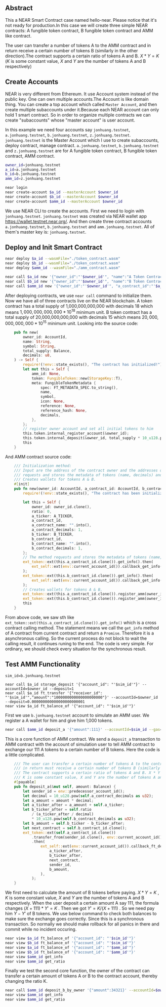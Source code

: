 ## Abstract
This a NEAR Smart Contract case named hello-near. Please notice that it's not ready for production.In this case we will create three simple NEAR contracts: A fungible token contract, B fungible token contract and AMM like contract.

The user can transfer a number of tokens A to the AMM contract and in return receive a certain number of tokens B (similarly in the other direction).The contract supports a certain ratio of tokens A and B. $X * Y = K$ ($K$ is some constant value, $X$ and $Y$ are the number of tokens A and B respectively)

## Create Accounts
NEAR is very different from Ethereum. It use Account system instead of the public key. One can own multiple accounts.The Account is like domain thing. You can create a top account which called `Master Account`, and then create multiple subaccounts under it.Because each NEAR account can only hold 1 smart contract. So in order to organize multiple contracts we can create "subaccounts" whose "master account" is user account.

In this example we need four accounts say `jonhuang.testnet`, `a.jonhuang.testnet`, `b.jonhuang.testnet`, `z.jonhuang.testnet`. `jonhuang.testnet` is the Master Account which I use to create subaccounts, deploy contract, manage contract. `a.jonhuang.testnet`, `b.jonhuang.testnet` and `z.jonhuang.testnet` are for A fungible token contract, B fungible token contract, AMM contract.

```bash
owner_id=jonhuang.testnet
a_id=a.jonhuang.testnet
b_id=b.jonhuang.testnet
amm_id=z.jonhuang.testnet

near login
near create-account $a_id --masterAccount $owner_id
near create-account $b_id --masterAccount $owner_id
near create-account $amm_id --masterAccount $owner_id
```
We use NEAR CLI to create the accounts. First we need to login with `jonhuang.testnet`. `jonhuang.testnet` was created via NEAR wallet app https://wallet.testnet.near.org/. And then create three contract accounts `a.jonhuang.testnet`, `b.jonhuang.testnet` and `amm.jonhuang.testnet`. All of them's master key is: `jonhuang.testnet`.

## Deploy and Init Smart Contract
```bash
near deploy $a_id --wasmFile="./token_contract.wasm"
near deploy $b_id --wasmFile="./token_contract.wasm"
near deploy $amm_id --wasmFile="./amm_contract.wasm"

near call $a_id new '{"owner_id":"'$owner_id'", "name":"A Token Contract", "symbol":"A", "total_supply":1000000000000, "decimals": 18}' --accountId=$owner_id
near call $b_id new '{"owner_id":"'$owner_id'", "name":"B Token Contract", "symbol":"B", "total_supply":20000000000000, "decimals": 15}' --accountId=$owner_id
near call $amm_id new '{"owner_id":"'$owner_id'", "a_contract_id":"'$a_id'", "b_contract_id":"'$b_id'"}' --accountId=$owner_id --gas=55000000000000
```
After deploying contracts, we use `near call` command to initialize them. Now we have all of three contracts live on the NEAR blockchain. A token contract has a total supply of 1,000,000,000,000 with decimals 18 which means $1,000,000,000,000 * 10^{18}$ minimum unit. B token contract has a total supply of 20,000,000,000,000 with decimals 15 which means $20,000,000,000,000 * 10^{15}$ minimum unit. Looking into the source code:
```rust
    pub fn new(
        owner_id: AccountId,
        name: String,
        symbol: String,
        total_supply: Balance,
        decimals: u8,
    ) -> Self {
        require!(!env::state_exists(), "The contract has initialized!");
        let mut this = Self {
            amm_id: None,
            token: FungibleToken::new(StorageKey::T),
            meta: FungibleTokenMetadata {
                spec: FT_METADATA_SPEC.to_string(),
                name,
                symbol,
                icon: None,
                reference: None,
                reference_hash: None,
                decimals,
            },
        };
        // register owner account and set all initial tokens to him
        this.token.internal_register_account(&owner_id);
        this.token.internal_deposit(&owner_id, total_supply * 10_u128.pow(decimals as u32));
        this
    }
```
And AMM contract source code:
```rust
    /// Initialization method:
    /// Input are the address of the contract owner and the addresses of two tokens (hereinafter token A and token B).
    /// requests and stores the metadata of tokens (name, decimals) and
    /// Creates wallets for tokens А & В.
    #[init]
    pub fn new(owner_id: AccountId, a_contract_id: AccountId, b_contract_id: AccountId) -> Self {
        require!(!env::state_exists(), "The contract has been initialized");

        let this = Self {
            owner_id: owner_id.clone(),
            ratio: 0,
            a_ticker: A_TICKER,
            a_contract_id,
            a_contract_name: "".into(),
            a_contract_decimals: 1,
            b_ticker: B_TICKER,
            b_contract_id,
            b_contract_name: "".into(),
            b_contract_decimals: 1,
        };
        // The method requests and stores the metadata of tokens (name, decimals)
        ext_token::ext(this.a_contract_id.clone()).get_info().then(
            ext_self::ext(env::current_account_id()).callback_get_info(this.a_contract_id.clone()),
        );
        ext_token::ext(this.b_contract_id.clone()).get_info().then(
            ext_self::ext(env::current_account_id()).callback_get_info(this.b_contract_id.clone()),
        );
        // Creates wallets for tokens А & В.
        ext_token::ext(this.a_contract_id.clone()).register_amm(owner_id.clone(), this.a_ticker);
        ext_token::ext(this.b_contract_id.clone()).register_amm(owner_id, this.b_ticker);
        this
    }
```
From above code, we saw sth like `ext_token::ext(this.a_contract_id.clone()).get_info()` which is a cross contract calling method. The statement means we call the `get_info` method of A contract from current contract and return a `Promise`. Therefore it is a asynchronous calling. So the current process do not block to wait the calling result, it continues runing to the end. The code is very simple. For ordinary, we should check every situation for the synchronous result. 

## Test AMM Functionality
```base
sim_id=b.jonhuang.testnet

near call $a_id storage_deposit '{"account_id": "'$sim_id'"}' --accountId=$owner_id --deposit=1
near call $a_id ft_transfer '{"receiver_id": "'$sim_id'","amount":"1000000000000000000000"}' --accountId=$owner_id --deposit=0.000000000000000000000001
near view $a_id ft_balance_of '{"account_id": "'$sim_id'"}'
```
First we use `b.jonhuang.testnet` account to simulate an AMM user. We register a A wallet for him and give him 1,000 tokens.
```bash
near call $amm_id deposit_a '{"amount":111}' --accountId=$sim_id --gas=55000000000000
```
This is a core function of AMM contract. We send a `deposit_a` transaction to AMM contract with the account of simulation user to tell AMM contract to exchange our 111 A tokens to a certain number of B tokens. Here the code is a little complicated.
```rust
    /// The user can transfer a certain number of tokens A to the contract account and 
    /// in return must receive a certain number of tokens B (similarly in the other direction).
    /// The contract supports a certain ratio of tokens A and B. X * Y = K 
    /// K is some constant value, X and Y are the number of tokens A and B respectively.
    #[payable]
    pub fn deposit_a(&mut self, amount: Balance) {
        let sender_id = env::predecessor_account_id();
        let decimal = 10_u128.pow(self.a_contract_decimals as u32);
        let a_amount = amount * decimal;
        let a_ticker_after = a_amount + self.a_ticker;
        let b_ticker_after = self.ratio
            / (a_ticker_after / decimal)
            * 10_u128.pow(self.b_contract_decimals as u32);
        let b_amount = self.b_ticker - b_ticker_after;
        let next_contract = self.b_contract_id.clone();
        ext_token::ext(self.a_contract_id.clone())
            .transfer_from(sender_id.clone(), env::current_account_id(), a_amount)
            .then(
                ext_self::ext(env::current_account_id()).callback_ft_deposit(
                    a_ticker_after,
                    b_ticker_after,
                    next_contract,
                    sender_id,
                    b_amount,
                ),
            );
    }
``` 
We first need to calculate the amount of B tokens before paying. $X * Y = K$ , $K$ is some constant value, $X$ and $Y$ are the number of tokens A and B respectively. When the user deposit a certain amount A say 111, the formula changes $(X + 111) * Y' = K$ . Then we got $Y' = K / (X + 111)$ . So we need pay him $Y - Y'$ of B tokens. We use below command to check both balances to make sure the exchange goes correctly. 
Since this is a synchronous transaction. So normally we should make rollback for all panics in there and commit while no incident occuring.

```bash
near view $a_id ft_balance_of '{"account_id": "'$sim_id'"}'
near view $b_id ft_balance_of '{"account_id": "'$sim_id'"}'
near view $a_id ft_balance_of '{"account_id": "'$amm_id'"}'
near view $b_id ft_balance_of '{"account_id": "'$amm_id'"}'
near view $amm_id get_info
near view $amm_id get_ratio
```

Finally we test the second core function, the owner of the contract can transfer a certain amount of tokens A or B to the contract account, thereby changing the ratio K.
```bash
near call $amm_id deposit_b_by_owner '{"amount":34321}' --accountId=$owner_id --gas=55000000000000
near view $amm_id get_info
near view $amm_id get_ratio
```



